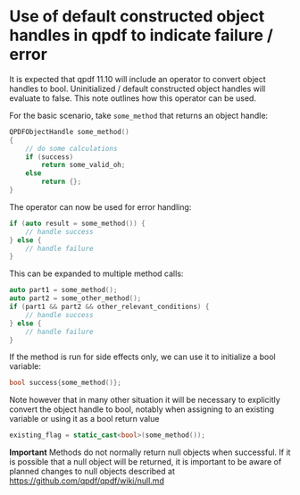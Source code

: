 # Use of default constructed object handles in qpdf to indicate failure / error

It is expected that qpdf 11.10 will include an operator to convert object handles to bool.
Uninitialized / default constructed object handles will evaluate to false. This note outlines how
this operator can be used.

For the basic scenario, take `some_method` that returns an object handle:

```c++
QPDFObjectHandle some_method()
{
    // do some calculations
    if (success)
        return some_valid_oh;
    else
        return {};
}
```

The operator can now be used for error handling:

```c++
if (auto result = some_method()) {
    // handle success
} else {
    // handle failure    
}
```

This can be expanded to multiple method calls:

```c++
auto part1 = some_method();
auto part2 = some_other_method();
if (part1 && part2 && other_relevant_conditions) {
    // handle success
} else {
    // handle failure    
}
```

If the method is run for side effects only, we can use it to initialize a bool variable:

```c++
bool success{some_method()};
```

Note however that in many other situation it will be necessary to explicitly convert the object
handle to bool, notably when assigning to an existing variable or using it as a bool return value

```c++
existing_flag = static_cast<bool>(some_method());
```

**Important** Methods do not normally return null objects when successful. If it is possible that
a null object will be returned, it is important to be aware of planned changes to null objects 
described at https://github.com/qpdf/qpdf/wiki/null.md

